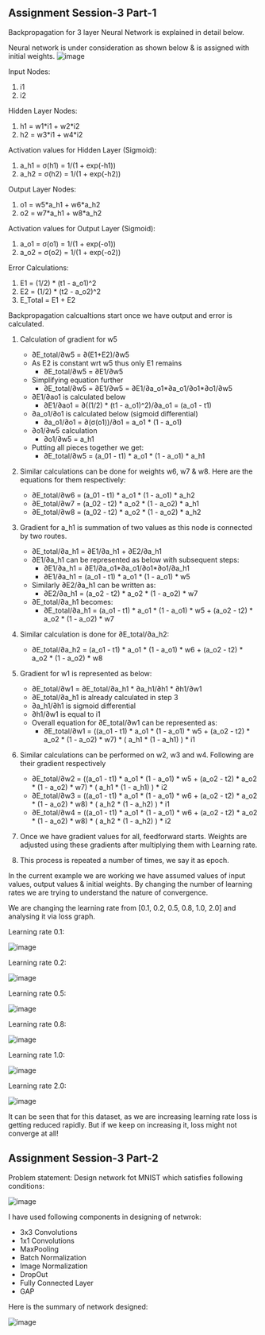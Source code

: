 ## Assignment Session-3 Part-1

Backpropagation for 3 layer Neural Network is explained in detail below.

Neural network is under consideration as shown below & is assigned with initial weights.
![image](https://user-images.githubusercontent.com/120099863/211860337-40ddc717-28f0-4ae7-8094-5c371e8c1652.png)

Input Nodes:
1. i1
2. i2

Hidden Layer Nodes:
1. h1 = w1\*i1 + w2\*i2
2. h2 = w3\*i1 + w4\*i2

Activation values for Hidden Layer (Sigmoid):
1. a_h1 = σ(h1) = 1/(1 + exp(-h1))
2. a_h2 = σ(h2) = 1/(1 + exp(-h2))

Output Layer Nodes:
1. o1 = w5\*a_h1 + w6\*a_h2
2. o2 = w7\*a_h1 + w8\*a_h2

Activation values for Output Layer (Sigmoid):
1. a_o1 = σ(o1) = 1/(1 + exp(-o1))
2. a_o2 = σ(o2) = 1/(1 + exp(-o2))

Error Calculations:
1. E1 = (1/2) \* (t1 - a_o1)^2
2. E2 = (1/2) \* (t2 - a_o2)^2
3. E_Total = E1 + E2

Backpropagation calcualtions start once we have output and error is calculated.
1. Calculation of gradient for w5
      - ∂E_total/∂w5 = ∂(E1+E2)/∂w5	
      - As E2 is constant wrt w5 thus only E1 remains
        - ∂E_total/∂w5 = ∂E1/∂w5
      - Simplifying equation further
        - ∂E_total/∂w5 = ∂E1/∂w5 = ∂E1/∂a_o1\*∂a_o1/∂o1\*∂o1/∂w5
      - ∂E1/∂ao1 is calculated below
        - ∂E1/∂ao1 = ∂((1/2) \* (t1 - a_o1)^2)/∂a_o1 = (a_o1 - t1)			
      - ∂a_o1/∂o1 is calculated below (sigmoid differential)
        - ∂a_o1/∂o1 = ∂(σ(o1))/∂o1 = a_o1 \* (1 - a_o1)			
      - ∂o1/∂w5 calculation	
        - ∂o1/∂w5 = a_h1	
      - Putting all pieces together we get:
        - ∂E_total/∂w5 = (a_01 - t1) \* a_o1 \* (1 - a_o1) \* a_h1	
        	
2. Similar calculations can be done for weights w6, w7 & w8. Here are the equations for them respectively:
      - ∂E_total/∂w6 = (a_01 - t1) \* a_o1 \* (1 - a_o1) \* a_h2
      - ∂E_total/∂w7 = (a_02 - t2) \* a_o2 \* (1 - a_o2) \* a_h1
      - ∂E_total/∂w8 = (a_02 - t2) \* a_o2 \* (1 - a_o2) \* a_h2
      
3. Gradient for a_h1 is summation of two values as this node is connected by two routes.
      - ∂E_total/∂a_h1 = ∂E1/∂a_h1 + ∂E2/∂a_h1
      - ∂E1/∂a_h1 can be represented as below with subsequent steps:
        - ∂E1/∂a_h1 = ∂E1/∂a_o1\*∂a_o1/∂o1\*∂o1/∂a_h1
        - ∂E1/∂a_h1 = (a_o1 - t1) \* a_o1 \* (1 - a_o1) \* w5
      - Similarly ∂E2/∂a_h1 can be written as:
        - ∂E2/∂a_h1 = (a_o2 - t2) \* a_o2 \* (1 - a_o2) \* w7 
      - ∂E_total/∂a_h1 becomes:
        - ∂E_total/∂a_h1 = (a_o1 - t1) \* a_o1 \* (1 - a_o1) \* w5 + (a_o2 - t2) \* a_o2 \* (1 - a_o2) \* w7
        
4. Similar calculation is done for ∂E_total/∂a_h2:
      - ∂E_total/∂a_h2 = (a_o1 - t1) * a_o1 * (1 - a_o1) * w6 + (a_o2 - t2) * a_o2 * (1 - a_o2) * w8

5. Gradient for w1 is represented as below:
      - ∂E_total/∂w1 = ∂E_total/∂a_h1 * ∂a_h1/∂h1 * ∂h1/∂w1
      - ∂E_total/∂a_h1 is already calculated in step 3
      - ∂a_h1/∂h1 is sigmoid differential
      - ∂h1/∂w1 is equal to i1
      - Overall equation for ∂E_total/∂w1 can be represented as:
        - ∂E_total/∂w1 = ((a_o1 - t1) * a_o1 * (1 - a_o1) * w5 + (a_o2 - t2) * a_o2 * (1 - a_o2) * w7) * ( a_h1 * (1 - a_h1) ) * i1

6. Similar calculations can be performed on w2, w3 and w4. Following are their gradient respectively
      - ∂E_total/∂w2 = ((a_o1 - t1) * a_o1 * (1 - a_o1) * w5 + (a_o2 - t2) * a_o2 * (1 - a_o2) * w7) * ( a_h1 * (1 - a_h1) ) * i2
      - ∂E_total/∂w3 = ((a_o1 - t1) * a_o1 * (1 - a_o1) * w6 + (a_o2 - t2) * a_o2 * (1 - a_o2) * w8) * ( a_h2 * (1 - a_h2) ) * i1
      - ∂E_total/∂w4 = ((a_o1 - t1) * a_o1 * (1 - a_o1) * w6 + (a_o2 - t2) * a_o2 * (1 - a_o2) * w8) * ( a_h2 * (1 - a_h2) ) * i2

7. Once we have gradient values for all, feedforward starts. Weights are adjusted using these gradients after multiplying them with Learning rate.
8. This process is repeated a number of times, we say it as epoch.

In the current example we are working we have assumed values of input values, output values & initial weights. By changing the number of learning rates we are trying to understand the nature of convergence.

We are changing the learning rate from [0.1, 0.2, 0.5, 0.8, 1.0, 2.0] and analysing it via loss graph.

Learning rate 0.1:

![image](https://user-images.githubusercontent.com/120099863/211893790-b06278d3-b272-471c-abdc-0b1adfb08f0b.png)

Learning rate 0.2:

![image](https://user-images.githubusercontent.com/120099863/211893912-9a6f09c8-a20b-4f20-9cb2-49182bac47ca.png)

Learning rate 0.5:

![image](https://user-images.githubusercontent.com/120099863/211894013-1e3b7993-7cfa-4009-a7ea-9b6d6b34dccb.png)

Learning rate 0.8:

![image](https://user-images.githubusercontent.com/120099863/211894120-e23bac2a-59e5-41df-978d-5e582e5eabda.png)

Learning rate 1.0:

![image](https://user-images.githubusercontent.com/120099863/211894203-bb67fec6-cf6e-4ea2-805f-92f9b29c24c4.png)

Learning rate 2.0:

![image](https://user-images.githubusercontent.com/120099863/211894326-f1b73473-8315-4947-a737-613d74045ac1.png)

It can be seen that for this dataset, as we are increasing learning rate loss is getting reduced rapidly. But if we keep on increasing it, loss might not converge at all!

## Assignment Session-3 Part-2

Problem statement:
Design network fot MNIST which satisfies following conditions:

![image](https://user-images.githubusercontent.com/120099863/211983870-7d44bfbe-291f-4967-9000-9acbf5ad602b.png)

I have used following components in designing of netwrok:
- 3x3 Convolutions
- 1x1 Convolutions
- MaxPooling
- Batch Normalization
- Image Normalization
- DropOut
- Fully Connected Layer
- GAP

Here is the summary of network designed:

![image](https://user-images.githubusercontent.com/120099863/211984618-5e04cdd4-a5bf-4699-9317-480f13a7faf2.png)

